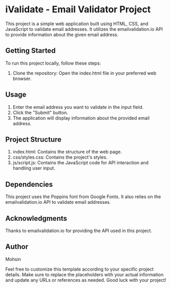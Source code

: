 # iValidate - Email Validator Project

This project is a simple web application built using HTML, CSS, and JavaScript to validate email addresses. It utilizes the emailvalidation.io API to provide information about the given email address.

## Getting Started

To run this project locally, follow these steps:

1. Clone the repository:
Open the index.html file in your preferred web browser.


## Usage
1. Enter the email address you want to validate in the input field.
2. Click the "Submit" button.
3. The application will display information about the provided email address.

## Project Structure
1. index.html: Contains the structure of the web page.
2. css/styles.css: Contains the project's styles.
3. js/script.js: Contains the JavaScript code for API interaction and handling user input.

## Dependencies
This project uses the Poppins font from Google Fonts.
It also relies on the emailvalidation.io API to validate email addresses.


## Acknowledgments
Thanks to emailvalidation.io for providing the API used in this project.

## Author
Mohsin


Feel free to customize this template according to your specific project details. Make sure to replace the placeholders with your actual information and update any URLs or references as needed. Good luck with your project!